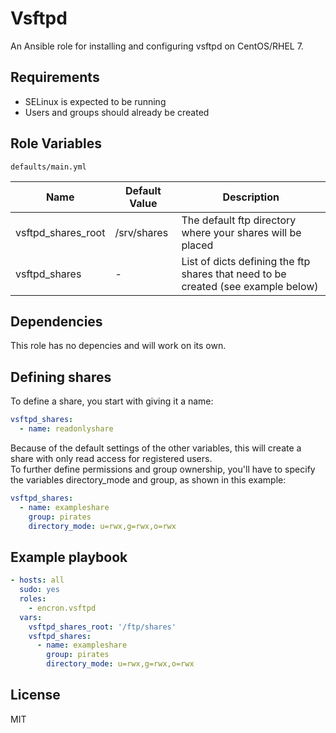 # Vsftpd

An Ansible role for installing and configuring vsftpd on CentOS/RHEL 7.  

## Requirements

- SELinux is expected to be running
- Users and groups should already be created

## Role Variables

`defaults/main.yml`

| Name           | Default Value | Description                        |
| -------------- | ------------- | -----------------------------------|
| vsftpd_shares_root | /srv/shares | The default ftp directory where your shares will be placed |
| vsftpd_shares | -      | List of dicts defining the ftp shares that need to be created (see example below) |

## Dependencies

This role has no depencies and will work on its own.

## Defining shares

To define a share, you start with giving it a name:

```Yaml
vsftpd_shares:
  - name: readonlyshare
```
Because of the default settings of the other variables, this will create a share with only read access for registered users.  
To further define permissions and group ownership, you'll have to specify the variables directory_mode and group, as shown in this example:

```Yaml
vsftpd_shares:
  - name: exampleshare
    group: pirates
    directory_mode: u=rwx,g=rwx,o=rwx
```

## Example playbook

```Yaml
- hosts: all
  sudo: yes
  roles:
    - encron.vsftpd
  vars:
    vsftpd_shares_root: '/ftp/shares'
    vsftpd_shares:
      - name: exampleshare
        group: pirates
        directory_mode: u=rwx,g=rwx,o=rwx
```

## License

MIT
